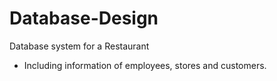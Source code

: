 # Database-Design
Database system for a Restaurant
* Including information of employees, stores and customers.
